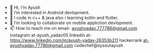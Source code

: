 - 👋 Hi, I’m Ayush
- 👀 I’m interested in Android devlopment.
- 🌱 I code in c++ & java also i learning kotlin and flutter.
- 💞️ I’m looking to collaborate on moblie appliction devlopment.
- 📫 How to reach me on
      email- ayushyadav.777786@gmail.com
      instagram at-ayush_yadav05
      linkedin at- https://www.linkedin.com/in/ayush-yadav-26353b211
      hackerrank at-ayushyadav.77786@gmail.com
      codechef@sysoutayush

<!---
sysoutayush/sysoutsh is a ✨ special ✨ repository because its `README.md` (this file) appears on your GitHub profile.
You can click the Preview link to take a look at your changes.
--->
